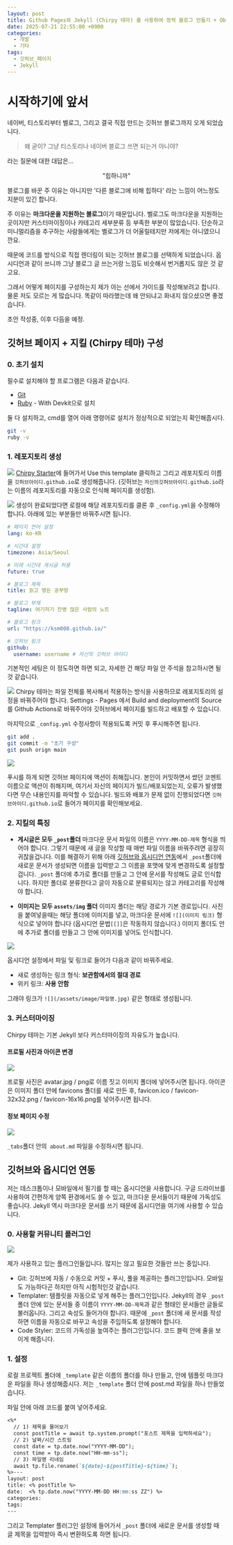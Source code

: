 ```yaml
---
layout: post
title: Github Pages와 Jekyll (Chirpy 테마) 를 사용하여 정적 블로그 만들기 + Obsidian과 연동하기
date: 2025-07-21 22:55:00 +0900
categories:
  - 개발
  - 기타
tags:
  - 깃허브_페이지
  - Jekyll
---
```

# 시작하기에 앞서
네이버, 티스토리부터 벨로그, 그리고 결국 직접 만드는 깃허브 블로그까지 오게 되었습니다. 

> 왜 굳이? 그냥 티스토리나 네이버 블로그 쓰면 되는거 아니야?

라는 질문에 대한 대답은...

<p align="center">"힙하니까"</p>

블로그를 바꾼 주 이유는 아니지만 '다른 블로그에 비해 힙하다' 라는 느낌이 어느정도 지분이 있긴 합니다. 

주 이유는 **마크다운을 지원하는 블로그**이기 때문입니다. 벨로그도 마크다운을 지원하는 곳이지만 커스터마이징이나 카테고리 세부분류 등 부족한 부분이 많았습니다. 단순하고 미니멀리즘을 추구하는 사람들에게는 벨로그가 더 어울릴테지만 저에게는 아니였으니깐요.

때문에 코드를 방식으로 직접 렌더링이 되는 깃허브 블로그를 선택하게 되었습니다. 옵시디언과 같이 쓰니까 그냥 블로그 글 쓰는거랑 느낌도 비슷해서 번거롭지도 않은 것 같고요. 

그래서 어떻게 페이지를 구성하는지 제가 아는 선에서 가이드를 작성해보려고 합니다. 물론 저도 모르는 게 많습니다. 똑같이 따라했는데 왜 안되냐고 화내지 않으셨으면 좋겠습니다.

초안 작성중, 이후 다듬을 예정.

## 깃허브 페이지 + 지킬 (Chirpy 테마) 구성

### 0. 초기 설치

필수로 설치해야 할 프로그램은 다음과 같습니다.

- [Git](https://git-scm.com/)
- [Ruby](https://rubyinstaller.org/) - With Devkit으로 설치

둘 다 설치하고, cmd를 열어 아래 명령어로 설치가 정상적으로 되었는지 확인해줍시다. 

```bash
git -v 
ruby -v
```

### 1. 레포지토리 생성
![](assets/img/개발/기타/깃허브블로그/스크린샷%202025-07-23%20100534.png)
[Chirpy Starter](https://github.com/cotes2020/chirpy-starter)에 들어가서 Use this template 클릭하고 그리고 레포지토리 이름을 `깃허브아이디.github.io`로 생성해줍니다. (깃허브는 `자신의깃허브아이디.github.io`라는 이름의 레포지토리를 자동으로 인식해 페이지를 생성함).


![](assets/img/개발/기타/깃허브블로그/스크린샷%202025-07-23%20102941.png)
생성이 완료되었다면 로컬에 해당 레포지토리를 클론 후 `_config.yml`을 수정해야 합니다.  아래에 있는 부분들만 바꿔주시면 됩니다.

```yaml
# 페이지 언어 설정
lang: ko-KR

# 시간대 설정
timezone: Asia/Seoul

# 미래 시간대 게시글 허용
future: true

# 블로그 제목
title: 늙고 병든 공부방

# 블로그 부제
tagline: 여기저기 잔병 많은 사람의 노트 

# 블로그 링크
url: "https://ksm008.github.io/" 

# 깃허브 링크
github:
  username: username # 자신의 깃허브 아이디
```

기본적인 세팅은 이 정도하면 하면 되고, 자세한 건 해당 파일 안 주석을 참고하시면 될 것 같습니다. 

![](assets/img/개발/기타/깃허브블로그/화면%20캡처%202025-07-23%20095043.png)
Chirpy 테마는 파일 전체를 복사해서 적용하는 방식을 사용하므로 레포지토리의 설정을 바꿔주어야 합니다.  Settings - Pages 에서 Build and deployment의 Source를 Github Actions로 바꿔주어야 깃허브에서 페이지를 빌드하고 배포할 수 있습니다.

마지막으로 `_config.yml` 수정사항이 적용되도록 커밋 후 푸시해주면 됩니다. 

```bash
git add .
git commit -m "초기 구성"
git push orign main
```

![](assets/img/개발/기타/깃허브블로그/스크린샷%202025-07-23%20110354.png)

푸시를 하게 되면 깃허브 페이지에 액션이 취해집니다. 본인이 커밋하면서 썼던 코멘트 이름으로 액션이 취해지며, 여기서 자신의 페이지가 빌드/배포되었는지, 오류가 발생했다면 무슨 내용인지를 파악할 수 있습니다. 빌드와 배포가 문제 없이 진행되었다면 `깃허브아이디.github.io`로 들어가 페이지를 확인해보세요.

### 2. 지킬의 특징

- **게시글은 모두 `_post`폴더**
	마크다운 문서 파일의 이름은 `YYYY-MM-DD-제목` 형식을 띄어야 합니다. 그렇기 때문에 새 글을 작성할 때 매번 파일 이름을 바꿔주려면 굉장히 귀찮을겁니다. 이를 해결하기 위해 아래 [깃허브와 옵시디언 연동](#깃허브와-옵시디언-연동)에서 `_post`폴더에 새로운 문서가 생성되면 이름을 입력받고 그 이름을 포맷에 맞게 변경하도록 설정할겁니다.
	`_post` 폴더에 추가로 폴더를 만들고 그 안에 문서를 작성해도 글로 인식합니다. 하지만 폴더로 분류한다고 글이 자동으로 분류되지는 않고 카테고리를 작성해야 합니다.

- **이미지는 모두 `assets/img` 폴더**
	이미지 폴더는 해당 경로가 기본 경로입니다. 사진을 붙여넣을때는 해당 폴더에 이미지를 넣고, 마크다운 문서에 `![](이미지 링크)` 형식으로 넣어야 합니다 (옵시디언 문법`[[]]`은 작동하지 않습니다.)
	이미지 폴더도 안에 추가로 폴더를 만들고 그 안에 이미지를 넣어도 인식합니다.

![](assets/img/개발/기타/깃허브블로그/스크린샷%202025-07-23%20131917.png)

옵시디언 설정에서 파일 및 링크로 들어가 다음과 같이 바꿔주세요.

- 새로 생성하는 링크 형식: **보관함에서의 절대 경로**
- 위키 링크: **사용 안함**

그래야 링크가 `![](/assets/image/파일명.jpg)` 같은 형태로 생성됩니다.
### 3. 커스터마이징

Chirpy 테마는 기본 Jekyll 보다 커스터마이징의 자유도가 높습니다. 

#### 프로필 사진과 아이콘 변경

![](assets/img/개발/기타/깃허브블로그/스크린샷%202025-07-23%20125051.png)

프로필 사진은 avatar.jpg / png로 이름 짓고 이미지 폴더에 넣어주시면 됩니다. 아이콘은 이미지 폴더 안에 favicons 폴더를 새로 만든 후, favicon.ico / favicon-32x32.png / favicon-16x16.png를 넣어주시면 됩니다.

#### 정보 페이지 수정

![](assets/img/개발/기타/깃허브블로그/스크린샷%202025-07-23%20130055.png)

`_tabs`폴더 안의` about.md` 파일을 수정하시면 됩니다.
## 깃허브와 옵시디언 연동

저는 데스크톱이나 모바일에서 필기를 할 때는 옵시디언을 사용합니다. 구글 드라이브를 사용하여 간편하게 양쪽 환경에서도 쓸 수 있고, 마크다운 문서들이기 때문에 가독성도 좋습니다. Jekyll 역시 마크다운 문서를 쓰기 때문에 옵시디언을 여기에 사용할 수 있습니다.

### 0. 사용할 커뮤니티 플러그인

![](assets/img/개발/기타/깃허브블로그/11112.png)

제가 사용하고 있는 플러그인들입니다. 많지는 않고 필요한 것들만 쓰는 중입니다. 

- Git: 깃허브에 자동 / 수동으로 커밋 + 푸시, 풀을 제공하는 플러그인입니다. 모바일도 가능하다곤 하지만 아직 시험적인것 같습니다.
- Templater: 템플릿을 자동으로 넣게 해주는 플러그인입니다. Jekyll의 경우 `_post`폴더 안에 있는 문서들 중 이름이 `YYYY-MM-DD-제목`과 같은 형태인 문서들만 글들로 불러옵니다. 그리고 속성도 들어가야 합니다. 때문에 `_post` 폴더에 새 문서를 작성하면 이름을 자동으로 바꾸고 속성을 주입하도록 설정해야 합니다.
- Code Styler: 코드의 가독성을 높여주는 플러그인입니다. 코드 블럭 안에 줄을 보이게 해줍니다. 

### 1. 설정

로컬 프로젝트 폴더에 `_template` 같은 이름의 폴더를 하나 만들고, 안에 템플릿 마크다운 파일을 하나 생성해줍시다. 저는 `_template` 폴더 안에 post.md 파일을 하나 만들었습니다. 

파일 안에 아래 코드를 붙여 넣어주세요.

```markdown
<%*
  // 1) 제목을 물어보기
  const postTitle = await tp.system.prompt("포스트 제목을 입력하세요");
  // 2) 날짜/시간 스트링
  const date = tp.date.now("YYYY-MM-DD");
  const time = tp.date.now("HH-mm-ss");
  // 3) 파일명 리네임
  await tp.file.rename(`${date}-${postTitle}-${time}`);
%>---
layout: post
title: <% postTitle %>
date:  <% tp.date.now("YYYY-MM-DD HH:mm:ss ZZ") %> 
categories:
tags:
---
```

그리고 Templater 플러그인 설정에 들어가서 `_post` 폴더에 새로운 문서를 생성할 때 글 제목을 입력받아 즉시 변환하도록 하면 됩니다.